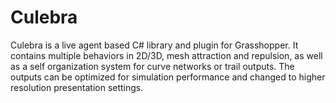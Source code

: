 # Culebra
Culebra is a live agent based C# library and plugin for Grasshopper. It contains multiple behaviors in 2D/3D, mesh attraction and repulsion, as well as a self organization system for curve networks or trail outputs. The outputs can be optimized for simulation performance and changed to higher resolution presentation settings.
